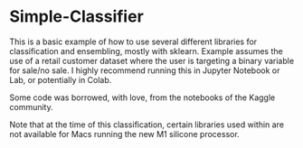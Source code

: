 # Simple-Classifier

This is a basic example of how to use several different libraries for classification and ensembling, mostly with sklearn. Example assumes the use of a retail customer dataset where the user is targeting a binary variable for sale/no sale. I highly recommend running this in Jupyter Notebook or Lab, or potentially in Colab.

Some code was borrowed, with love, from the notebooks of the Kaggle community.

Note that at the time of this classification, certain libraries used within are not available for Macs running the new M1 silicone processor.
